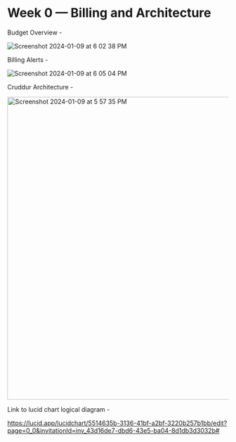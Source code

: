 # Week 0 — Billing and Architecture

Budget Overview -

![Screenshot 2024-01-09 at 6 02 38 PM](https://github.com/Fereghetti/aws-bootcamp-cruddur-2023/assets/135157704/4b42ac0b-af81-40b4-ae99-039c5689b6c4)


Billing Alerts -

![Screenshot 2024-01-09 at 6 05 04 PM](https://github.com/Fereghetti/aws-bootcamp-cruddur-2023/assets/135157704/1bc95344-8573-465d-b15d-e5536d6854ee)


Cruddur Architecture -

<img width="688" alt="Screenshot 2024-01-09 at 5 57 35 PM" src="https://github.com/Fereghetti/aws-bootcamp-cruddur-2023/assets/135157704/18b27bff-955d-4331-8ac1-5e5e26b510d2">



Link to lucid chart logical diagram -

https://lucid.app/lucidchart/5514635b-3136-41bf-a2bf-3220b257b1bb/edit?page=0_0&invitationId=inv_43d16de7-dbd6-43e5-ba04-8d1db3d3032b#
